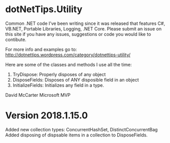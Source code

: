 # dotNetTips.Utility
Common .NET code I’ve been writing since it was released that features C#, VB.NET, Portable Libraries, Logging, .NET Core. Please submit an issue on this site if you have any issues, suggestions or code you would like to contibute.

For more info and examples go to: http://dotnettips.wordpress.com/category/dotnettips-utility/

Here are some of the classes and methods I use all the time:
1. TryDispose: Properly disposes of any object
2. DisposeFields: Disposes of ANY disposible field in an object
3. InitializeFields: Initializes any field in a type.

David McCarter
Microsoft MVP

# Version 2018.1.15.0
Added new collection types: ConcurrentHashSet, DistinctConcurrentBag
Added disposing of dispsable items in a collection to DisposeFields.
